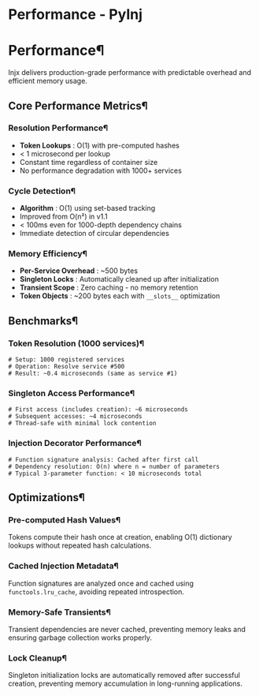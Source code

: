 # Performance - PyInj

[ ](https://github.com/QriusGlobal/pyinj/edit/master/docs/performance.md "Edit this page")

# Performance¶

Injx delivers production-grade performance with predictable overhead and efficient memory usage.

## Core Performance Metrics¶

### Resolution Performance¶

  * **Token Lookups** : O(1) with pre-computed hashes
  * < 1 microsecond per lookup
  * Constant time regardless of container size
  * No performance degradation with 1000+ services

### Cycle Detection¶

  * **Algorithm** : O(1) using set-based tracking
  * Improved from O(n²) in v1.1
  * < 100ms even for 1000-depth dependency chains
  * Immediate detection of circular dependencies

### Memory Efficiency¶

  * **Per-Service Overhead** : ~500 bytes
  * **Singleton Locks** : Automatically cleaned up after initialization
  * **Transient Scope** : Zero caching - no memory retention
  * **Token Objects** : ~200 bytes each with `__slots__` optimization

## Benchmarks¶

### Token Resolution (1000 services)¶
    
    
    # Setup: 1000 registered services
    # Operation: Resolve service #500
    # Result: ~0.4 microseconds (same as service #1)
    

### Singleton Access Performance¶
    
    
    # First access (includes creation): ~6 microseconds
    # Subsequent accesses: ~4 microseconds
    # Thread-safe with minimal lock contention
    

### Injection Decorator Performance¶
    
    
    # Function signature analysis: Cached after first call
    # Dependency resolution: O(n) where n = number of parameters
    # Typical 3-parameter function: < 10 microseconds total
    

## Optimizations¶

### Pre-computed Hash Values¶

Tokens compute their hash once at creation, enabling O(1) dictionary lookups without repeated hash calculations.

### Cached Injection Metadata¶

Function signatures are analyzed once and cached using `functools.lru_cache`, avoiding repeated introspection.

### Memory-Safe Transients¶

Transient dependencies are never cached, preventing memory leaks and ensuring garbage collection works properly.

### Lock Cleanup¶

Singleton initialization locks are automatically removed after successful creation, preventing memory accumulation in long-running applications.